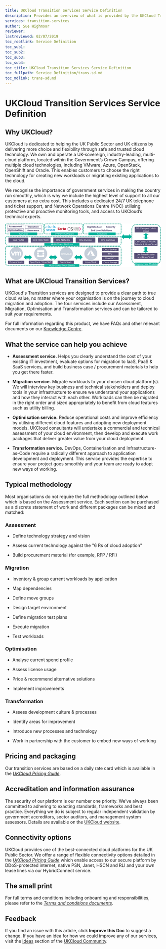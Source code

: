 ```yaml
---
title: UKCloud Transition Services Service Definition
description: Provides an overview of what is provided by the UKCloud Transition Services service
services: transition-services
author: Sue Highmoor
reviewer:
lastreviewed: 02/07/2019
toc_rootlink: Service Definition
toc_sub1: 
toc_sub2:
toc_sub3:
toc_sub4:
toc_title: UKCloud Transition Services Service Definition
toc_fullpath: Service Definition/trans-sd.md
toc_mdlink: trans-sd.md
---
```


# UKCloud Transition Services Service Definition

## Why UKCloud?

UKCloud is dedicated to helping the UK Public Sector and UK citizens by delivering more choice and flexibility through safe and trusted cloud technology. We own and operate a UK-sovereign, industry-leading, multi-cloud platform, located within the Government’s Crown Campus, offering multiple cloud technologies, including VMware, Azure, OpenStack, OpenShift and Oracle. This enables customers to choose the right technology for creating new workloads or migrating existing applications to the cloud.

We recognise the importance of government services in making the country run smoothly, which is why we include the highest level of support to all our customers at no extra cost. This includes a dedicated 24/7 UK telephone and ticket support, and Network Operations Centre (NOC) utilising protective and proactive monitoring tools, and access to UKCloud’s technical experts.

![UKCloud services](images/ukc-services.png)

## What are UKCloud Transition Services?

UKCloud's Transition services are designed to provide a clear path to true cloud value, no matter where your organisation is on the journey to cloud migration and adoption. The four services include our Assessment, Migration, Optimisation and Transformation services and can be tailored to suit your requirements.

For full information regarding this product, we have FAQs and other relevant documents on our [Knowledge Centre](https://docs.ukcloud.com).

## What the service can help you achieve

- **Assessment service.** Helps you clearly understand the cost of your existing IT investment, evaluate options for migration to IaaS, PaaS & SaaS services, and build business case / procurement materials to help you get there faster.

- **Migration service.** Migrate workloads to your chosen cloud platform(s). We will interview key business and technical stakeholders and deploy tools in your infrastructure to ensure we understand your applications and how they interact with each other. Workloads can then be migrated in the right order and sized appropriately to benefit from cloud features such as utility billing.

- **Optimisation service.** Reduce operational costs and improve efficiency by utilising different cloud features and adopting new deployment models. UKCloud consultants will undertake a commercial and technical assessment of your cloud environment, then develop and execute work packages that deliver greater value from your cloud deployment.

- **Transformation service.** DevOps, Containerisation and Infrastructure-as-Code require a radically different approach to application development and deployment. This service provides the expertise to ensure your project goes smoothly and your team are ready to adopt new ways of working.

## Typical methodology

Most organisations do not require the full methodology outlined below which is based on the Assessment service. Each section can be purchased as a discrete statement of work and different packages can be mixed and matched:

### Assessment

- Define technology strategy and vision

- Assess current technology against the "6 Rs of cloud adoption"

- Build procurement material (for example, RFP / RFI)

### Migration

- Inventory & group current workloads by application

- Map dependencies

- Define move groups

- Design target environment

- Define migration test plans

- Execute migration

- Test workloads

### Optimisation

- Analyse current spend profile

- Assess license usage

- Price & recommend alternative solutions

- Implement improvements

### Transformation

- Assess development culture & processes

- Identify areas for improvement

- Introduce new processes and technology

- Work in partnership with the customer to embed new ways of working

## Pricing and packaging

Our transition services are based on a daily rate card which is available in the [*UKCloud Pricing Guide*](https://ukcloud.com/wp-content/uploads/2019/06/ukcloud-pricing-guide-11.0.pdf).

## Accreditation and information assurance

The security of our platform is our number one priority. We’ve always been committed to adhering to exacting standards, frameworks and best practice. Everything we do is subject to regular independent validation by government accreditors, sector auditors, and management system assessors. Details are available on the [UKCloud website](https://ukcloud.com/governance/).

## Connectivity options

UKCloud provides one of the best-connected cloud platforms for the UK Public Sector. We offer a range of flexible connectivity options detailed in the [*UKCloud Pricing Guide*](https://ukcloud.com/wp-content/uploads/2019/06/ukcloud-pricing-guide-11.0.pdf) which enable access to our secure platform by DDoS-protected internet, native PSN, Janet, HSCN and RLI and your own lease lines via our HybridConnect service.

## The small print

For full terms and conditions including onboarding and responsibilities, please refer to the [*Terms and conditions documents*](../other/other-ref-terms-and-conditions.md).

## Feedback

If you find an issue with this article, click **Improve this Doc** to suggest a change. If you have an idea for how we could improve any of our services, visit the [Ideas](https://community.ukcloud.com/ideas) section of the [UKCloud Community](https://community.ukcloud.com).
